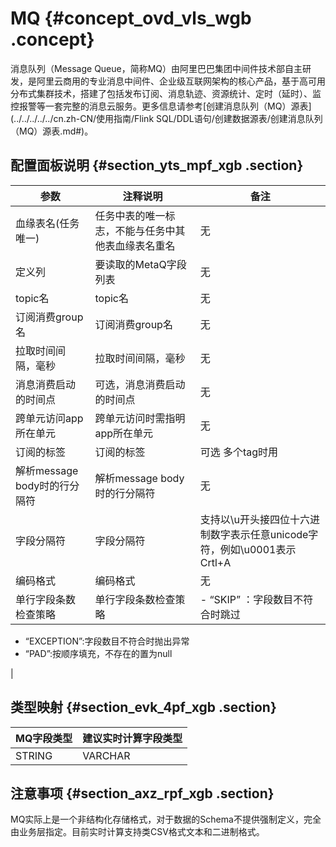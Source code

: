 # MQ {#concept_ovd_vls_wgb .concept}

消息队列（Message Queue，简称MQ）由阿里巴巴集团中间件技术部自主研发，是阿里云商用的专业消息中间件、企业级互联网架构的核心产品，基于高可用分布式集群技术，搭建了包括发布订阅、消息轨迹、资源统计、定时（延时）、监控报警等一套完整的消息云服务。更多信息请参考[创建消息队列（MQ）源表](../../../../../cn.zh-CN/使用指南/Flink SQL/DDL语句/创建数据源表/创建消息队列（MQ）源表.md#)。

## 配置面板说明 {#section_yts_mpf_xgb .section}

|参数|注释说明|备注|
|--|----|--|
|血缘表名\(任务唯一\)|任务中表的唯一标志，不能与任务中其他表血缘表名重名|无|
|定义列|要读取的MetaQ字段列表|无|
|topic名|topic名|无|
|订阅消费group名|订阅消费group名|无|
|拉取时间间隔，毫秒|拉取时间间隔，毫秒|无|
|消息消费启动的时间点|可选，消息消费启动的时间点|无|
|跨单元访问app所在单元|跨单元访问时需指明app所在单元|无|
|订阅的标签|订阅的标签|可选 多个tag时用|
|解析message body时的行分隔符|解析message body时的行分隔符|无|
|字段分隔符|字段分隔符|支持以\\u开头接四位十六进制数字表示任意unicode字符，例如\\u0001表示Crtl+A|
|编码格式|编码格式|无|
|单行字段条数检查策略|单行字段条数检查策略| -   “SKIP” ：字段数目不符合时跳过
-   “EXCEPTION”:字段数目不符合时抛出异常
-   “PAD”:按顺序填充，不存在的置为null

 |

## 类型映射 {#section_evk_4pf_xgb .section}

|MQ字段类型|建议实时计算字段类型|
|------|----------|
|STRING|VARCHAR|

## 注意事项 {#section_axz_rpf_xgb .section}

MQ实际上是一个非结构化存储格式，对于数据的Schema不提供强制定义，完全由业务层指定。目前实时计算支持类CSV格式文本和二进制格式。

